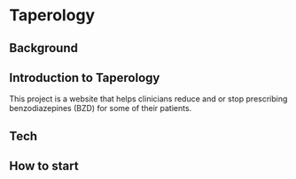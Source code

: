 # Taperology

## Background

## Introduction to Taperology
This project is a website that helps clinicians reduce and or stop prescribing benzodiazepines (BZD) for some of their patients. 

## Tech

## How to start
